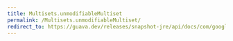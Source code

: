 ```yaml
---
title: Multisets.unmodifiableMultiset
permalink: /Multisets.unmodifiableMultiset/
redirect_to: https://guava.dev/releases/snapshot-jre/api/docs/com/google/common/collect/Multisets.html#unmodifiableMultiset-com.google.common.collect.Multiset-
---
```

